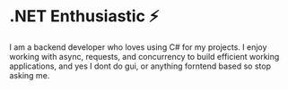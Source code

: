 # .NET Enthusiastic :zap:

I am a backend developer who loves using C# for my projects. I enjoy working with async, requests, and concurrency to build efficient working applications, and yes I dont do gui, or anything forntend based so stop asking me.
